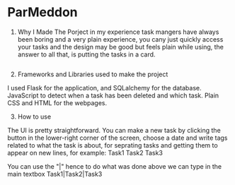 # ParMeddon

1. Why I Made The Porject
in my experience task mangers have always been boring and a very plain experience, you cany just quickly access your tasks and the design may be good but feels plain while using, the answer to all that, is putting the tasks in a card.

<img></img>


2. Frameworks and Libraries used to make the project 

I used Flask for the application, and SQLalchemy for the database. JavaScript to detect when a task has been deleted and which task. Plain CSS and HTML for the webpages.

3. How to use

The UI is pretty straightforward. You can make a new task by clicking the button in the lower-right corner of the screen, choose a date and write tags related to what the task is about, for seprating tasks and getting them to appear on new lines, for example:
Task1
Task2
Task3

You can use the "|" hence to do what was done above we can type in the main textbox Task1|Task2|Task3

